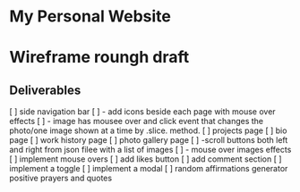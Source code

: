 # My Personal Website

# Wireframe roungh draft

## Deliverables

[ ] side navigation bar
[ ]  - add icons beside each page with mouse over effects
[ ]  - image has mousee over and click event that changes the photo/one image shown at a time by .slice. 
       method.
[ ] projects page
[ ] bio page
[ ] work history page
[ ] photo gallery page
[ ]  -scroll buttons both left and right from json filee with a list of images
[ ]  - mouse over images effects
[ ] implement mouse overs
[ ] add likes button
[ ] add comment section
[ ] implement a toggle
[ ] implement a modal
[ ] random affirmations generator positive prayers and quotes
